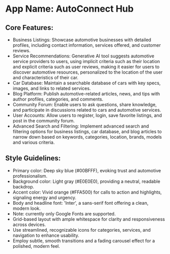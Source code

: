 # **App Name**: AutoConnect Hub

## Core Features:

- Business Listings: Showcase automotive businesses with detailed profiles, including contact information, services offered, and customer reviews.
- Service Recommendations: Generative AI tool suggests automotive service providers to users, using implicit criteria such as their location and explicit criteria such as user reviews, making it easier for users to discover automotive resources, personalized to the location of the user and characteristics of their car.
- Car Database: Maintain a searchable database of cars with key specs, images, and links to related services.
- Blog Platform: Publish automotive-related articles, news, and tips with author profiles, categories, and comments.
- Community Forum: Enable users to ask questions, share knowledge, and participate in discussions related to cars and automotive services.
- User Accounts: Allow users to register, login, save favorite listings, and post in the community forum.
- Advanced Search and Filtering: Implement advanced search and filtering options for business listings, car database, and blog articles to narrow down based on keywords, categories, location, brands, models and various criteria.

## Style Guidelines:

- Primary color: Deep sky blue (#00BFFF), evoking trust and automotive professionalism.
- Background color: Light gray (#E0E0E0), providing a neutral, readable backdrop.
- Accent color: Vivid orange (#FFA500) for calls to action and highlights, signaling energy and urgency.
- Body and headline font: 'Inter', a sans-serif font offering a clean, modern look.
- Note: currently only Google Fonts are supported.
- Grid-based layout with ample whitespace for clarity and responsiveness across devices.
- Use streamlined, recognizable icons for categories, services, and navigation to enhance usability.
- Employ subtle, smooth transitions and a fading carousel effect for a polished, modern feel.